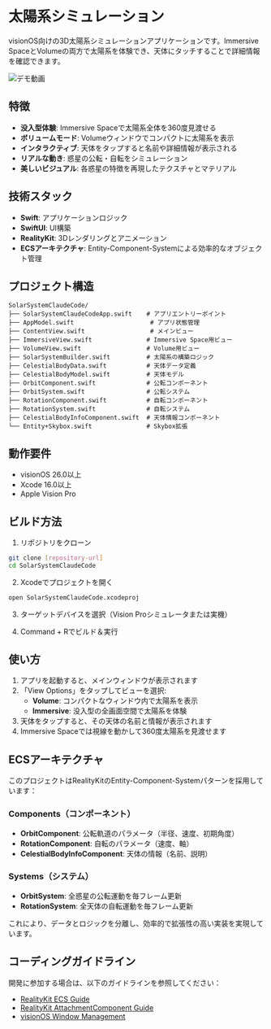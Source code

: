 # 太陽系シミュレーション

visionOS向けの3D太陽系シミュレーションアプリケーションです。Immersive SpaceとVolumeの両方で太陽系を体験でき、天体にタッチすることで詳細情報を確認できます。

![デモ動画](https://drive.google.com/file/d/1ScSIVKoFV_wMpggmanNgDmt1qT1D21Dv/view?usp=sharing)

## 特徴

- **没入型体験**: Immersive Spaceで太陽系全体を360度見渡せる
- **ボリュームモード**: Volumeウィンドウでコンパクトに太陽系を表示
- **インタラクティブ**: 天体をタップすると名前や詳細情報が表示される
- **リアルな動き**: 惑星の公転・自転をシミュレーション
- **美しいビジュアル**: 各惑星の特徴を再現したテクスチャとマテリアル

## 技術スタック

- **Swift**: アプリケーションロジック
- **SwiftUI**: UI構築
- **RealityKit**: 3Dレンダリングとアニメーション
- **ECSアーキテクチャ**: Entity-Component-Systemによる効率的なオブジェクト管理

## プロジェクト構造

```
SolarSystemClaudeCode/
├── SolarSystemClaudeCodeApp.swift    # アプリエントリーポイント
├── AppModel.swift                     # アプリ状態管理
├── ContentView.swift                  # メインビュー
├── ImmersiveView.swift               # Immersive Space用ビュー
├── VolumeView.swift                  # Volume用ビュー
├── SolarSystemBuilder.swift          # 太陽系の構築ロジック
├── CelestialBodyData.swift           # 天体データ定義
├── CelestialBodyModel.swift          # 天体モデル
├── OrbitComponent.swift              # 公転コンポーネント
├── OrbitSystem.swift                 # 公転システム
├── RotationComponent.swift           # 自転コンポーネント
├── RotationSystem.swift              # 自転システム
├── CelestialBodyInfoComponent.swift  # 天体情報コンポーネント
└── Entity+Skybox.swift               # Skybox拡張
```

## 動作要件

- visionOS 26.0以上
- Xcode 16.0以上
- Apple Vision Pro

## ビルド方法

1. リポジトリをクローン
```bash
git clone [repository-url]
cd SolarSystemClaudeCode
```

2. Xcodeでプロジェクトを開く
```bash
open SolarSystemClaudeCode.xcodeproj
```

3. ターゲットデバイスを選択（Vision Proシミュレータまたは実機）

4. Command + Rでビルド＆実行

## 使い方

1. アプリを起動すると、メインウィンドウが表示されます
2. 「View Options」をタップしてビューを選択:
   - **Volume**: コンパクトなウィンドウ内で太陽系を表示
   - **Immersive**: 没入型の全画面空間で太陽系を体験
3. 天体をタップすると、その天体の名前と情報が表示されます
4. Immersive Spaceでは視線を動かして360度太陽系を見渡せます

## ECSアーキテクチャ

このプロジェクトはRealityKitのEntity-Component-Systemパターンを採用しています：

### Components（コンポーネント）
- **OrbitComponent**: 公転軌道のパラメータ（半径、速度、初期角度）
- **RotationComponent**: 自転のパラメータ（速度、軸）
- **CelestialBodyInfoComponent**: 天体の情報（名前、説明）

### Systems（システム）
- **OrbitSystem**: 全惑星の公転運動を毎フレーム更新
- **RotationSystem**: 全天体の自転運動を毎フレーム更新

これにより、データとロジックを分離し、効率的で拡張性の高い実装を実現しています。

## コーディングガイドライン

開発に参加する場合は、以下のガイドラインを参照してください：

- [RealityKit ECS Guide](.claude/RealityKit_ECS_Guide.md)
- [RealityKit AttachmentComponent Guide](.claude/RealityKit_AttachmentComponent_Guide.md)
- [visionOS Window Management](.claude/visionOSWindowManagement.md)